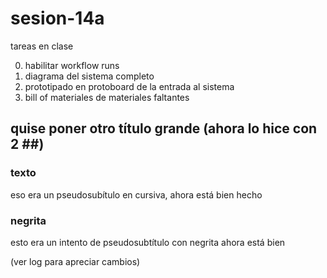 # sesion-14a

tareas en clase

0. habilitar workflow runs
1. diagrama del sistema completo
2. prototipado en protoboard de la entrada al sistema
3. bill of materiales de materiales faltantes

## quise poner otro título grande (ahora lo hice con 2 ##)

### texto 

eso era un pseudosubítulo en cursiva, ahora está bien hecho

### negrita 

esto era un intento de pseudosubtítulo con negrita ahora está bien

(ver log para apreciar cambios)



  
